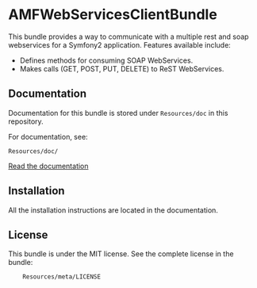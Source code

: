 AMFWebServicesClientBundle
================

This bundle provides a way to communicate with a multiple rest and soap webservices for a Symfony2 application. Features available include:

- Defines methods for consuming SOAP WebServices.
- Makes calls (GET, POST, PUT, DELETE) to ReST WebServices.

Documentation
-------------

Documentation for this bundle is stored under `Resources/doc` in this repository.

For documentation, see:

    Resources/doc/

[Read the
documentation](https://github.com/fattouchsquall/AMFWebServicesClientBundle/tree/master/Resources/doc/index.md)

Installation
------------

All the installation instructions are located in the documentation.

License
-------

This bundle is under the MIT license. See the complete license in the bundle:

```
    Resources/meta/LICENSE
```
